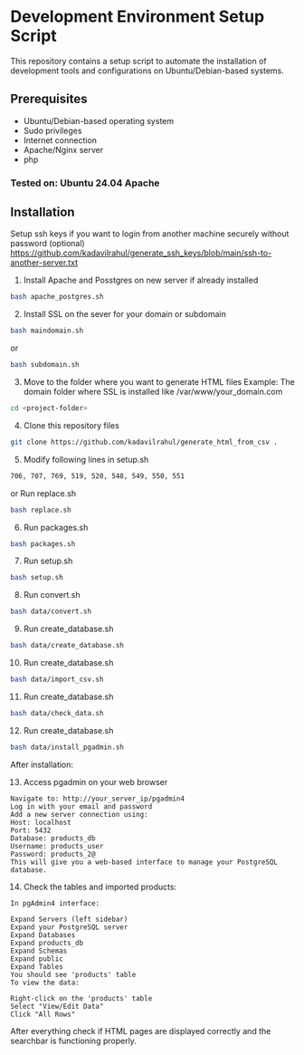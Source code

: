 # Development Environment Setup Script

This repository contains a setup script to automate the installation of development tools and configurations on Ubuntu/Debian-based systems.

## Prerequisites

- Ubuntu/Debian-based operating system
- Sudo privileges
- Internet connection
- Apache/Nginx server
- php

### Tested on: Ubuntu 24.04 Apache

## Installation

Setup ssh keys if you want to login from another machine securely without password (optional)
https://github.com/kadavilrahul/generate_ssh_keys/blob/main/ssh-to-another-server.txt

1. Install Apache and Posstgres on new server if already installed

```bash
bash apache_postgres.sh
```
2. Install SSL on the sever for your domain or subdomain

```bash
bash maindomain.sh
```
or

```bash
bash subdomain.sh
```

3. Move to the folder where you want to generate HTML files
Example: The domain folder where SSL is installed like /var/www/your_domain.com

```bash
cd <project-folder>
```
4. Clone this repository files

```bash
git clone https://github.com/kadavilrahul/generate_html_from_csv .
```
5. Modify following lines in setup.sh
```bash 
706, 707, 769, 519, 520, 548, 549, 550, 551
```
or
Run replace.sh
```bash 
bash replace.sh
```

6. Run packages.sh

```bash 
bash packages.sh
```
7. Run setup.sh

```bash
bash setup.sh
```
8. Run convert.sh

```bash
bash data/convert.sh
```

9. Run create_database.sh

```bash
bash data/create_database.sh
```

10. Run create_database.sh

```bash
bash data/import_csv.sh
```

11. Run create_database.sh

```bash
bash data/check_data.sh
```

12. Run create_database.sh

```bash
bash data/install_pgadmin.sh
```
After installation:

13. Access pgadmin on your web browser
```
Navigate to: http://your_server_ip/pgadmin4
Log in with your email and password
Add a new server connection using:
Host: localhost
Port: 5432
Database: products_db
Username: products_user
Password: products_2@
This will give you a web-based interface to manage your PostgreSQL database.
```


14. Check the tables and imported products:
```
In pgAdmin4 interface:

Expand Servers (left sidebar)
Expand your PostgreSQL server
Expand Databases
Expand products_db
Expand Schemas
Expand public
Expand Tables
You should see 'products' table
To view the data:

Right-click on the 'products' table
Select "View/Edit Data"
Click "All Rows"
```

After everything check if HTML pages are displayed correctly and the searchbar is functioning properly.
